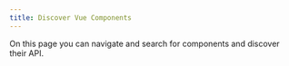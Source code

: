 ```yaml
---
title: Discover Vue Components
---
```


On this page you can navigate and search for components and discover their API.

<q-components :light="true" :interactive="true" :width="600" :height="600" active="QSelect"/>
